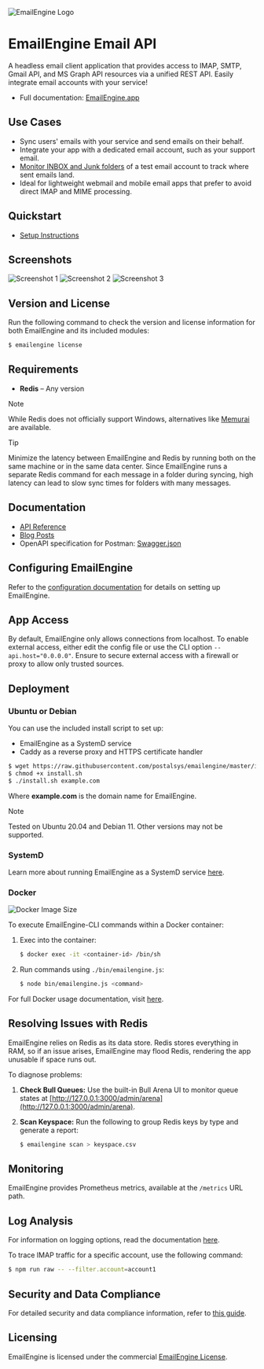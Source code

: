 ![EmailEngine Logo](https://raw.githubusercontent.com/postalsys/emailengine/master/static/logo/EmailEngine_logo_vert.png)

# EmailEngine Email API

A headless email client application that provides access to IMAP, SMTP, Gmail API, and MS Graph API resources via a unified REST API. Easily integrate email accounts with your service!

-   Full documentation: [EmailEngine.app](https://emailengine.app/)

## Use Cases

-   Sync users' emails with your service and send emails on their behalf.
-   Integrate your app with a dedicated email account, such as your support email.
-   [Monitor INBOX and Junk folders](https://docs.emailengine.app/measuging-inbox-spam-placement/) of a test email account to track where sent emails land.
-   Ideal for lightweight webmail and mobile email apps that prefer to avoid direct IMAP and MIME processing.

## Quickstart

-   [Setup Instructions](https://emailengine.app/set-up)

## Screenshots

![Screenshot 1](https://cldup.com/dC_4_suWrh.png)
![Screenshot 2](https://cldup.com/KibGXRw8Mm.png)
![Screenshot 3](https://cldup.com/mCxzWWjcLL.png)

## Version and License

Run the following command to check the version and license information for both EmailEngine and its included modules:

```bash
$ emailengine license
```

## Requirements

-   **Redis** – Any version

> [!NOTE]
> While Redis does not officially support Windows, alternatives like [Memurai](https://www.memurai.com/) are available.

> [!TIP]
> Minimize the latency between EmailEngine and Redis by running both on the same machine or in the same data center. Since EmailEngine runs a separate Redis command for each message in a folder during syncing, high latency can lead to slow sync times for folders with many messages.

## Documentation

-   [API Reference](https://api.emailengine.app/)
-   [Blog Posts](https://docs.emailengine.app/tag/email-engine/)
-   OpenAPI specification for Postman: [Swagger.json](https://api.emailengine.app/swagger.json)

## Configuring EmailEngine

Refer to the [configuration documentation](https://emailengine.app/configuration) for details on setting up EmailEngine.

## App Access

By default, EmailEngine only allows connections from localhost. To enable external access, either edit the config file or use the CLI option `--api.host="0.0.0.0"`. Ensure to secure external access with a firewall or proxy to allow only trusted sources.

## Deployment

### Ubuntu or Debian

You can use the included install script to set up:

-   EmailEngine as a SystemD service
-   Caddy as a reverse proxy and HTTPS certificate handler

```bash
$ wget https://raw.githubusercontent.com/postalsys/emailengine/master/install.sh
$ chmod +x install.sh
$ ./install.sh example.com
```

Where **example.com** is the domain name for EmailEngine.

> [!NOTE]
> Tested on Ubuntu 20.04 and Debian 11. Other versions may not be supported.

### SystemD

Learn more about running EmailEngine as a SystemD service [here](https://emailengine.app/system-d-service).

### Docker

![Docker Image Size](https://img.shields.io/docker/image-size/postalsys/emailengine/v2?label=Docker%20image%20size)

To execute EmailEngine-CLI commands within a Docker container:

1. Exec into the container:

    ```bash
    $ docker exec -it <container-id> /bin/sh
    ```

2. Run commands using `./bin/emailengine.js`:

    ```bash
    $ node bin/emailengine.js <command>
    ```

For full Docker usage documentation, visit [here](https://emailengine.app/docker).

## Resolving Issues with Redis

EmailEngine relies on Redis as its data store. Redis stores everything in RAM, so if an issue arises, EmailEngine may flood Redis, rendering the app unusable if space runs out.

To diagnose problems:

1. **Check Bull Queues:** Use the built-in Bull Arena UI to monitor queue states at [http://127.0.0.1:3000/admin/arena](http://127.0.0.1:3000/admin/arena).
2. **Scan Keyspace:** Run the following to group Redis keys by type and generate a report:

    ```bash
    $ emailengine scan > keyspace.csv
    ```

## Monitoring

EmailEngine provides Prometheus metrics, available at the `/metrics` URL path.

## Log Analysis

For information on logging options, read the documentation [here](https://emailengine.app/logging).

To trace IMAP traffic for a specific account, use the following command:

```bash
$ npm run raw -- --filter.account=account1
```

## Security and Data Compliance

For detailed security and data compliance information, refer to [this guide](https://docs.emailengine.app/data-compliance/).

## Licensing

EmailEngine is licensed under the commercial [EmailEngine License](./LICENSE_EMAILENGINE.txt).
